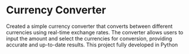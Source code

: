 # Currency Converter
 Created a simple currency converter that converts between different currencies using real-time
 exchange rates. The converter allows users to input the amount and select the
 currencies for conversion, providing accurate and up-to-date results. This project fully developed in Python

